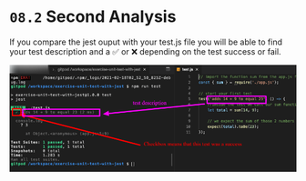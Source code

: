 # `08.2` Second Analysis

If you compare the jest ouput with your test.js file you will be able to find your test description and a ✅ or ❌ depending on the test success or fail.

![Jest Report 2](../../assets/jest-report2.png)